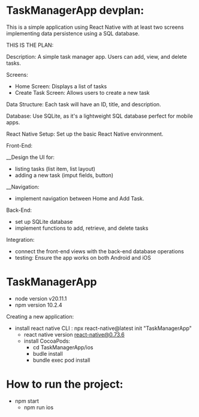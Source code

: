 # TaskManagerApp devplan:
This is a simple application using React Native with at least two screens implementing data persistence using a SQL database. 

THIS IS THE PLAN:

Description: A simple task manager app. Users can add, view, and delete tasks.

Screens:
- Home Screen: Displays a list of tasks
- Create Task Screen: Allows users to create a new task

Data Structure: Each task will have an ID, title, and description.

Database: Use SQLite, as it's a lightweight SQL database perfect for mobile apps.

React Native Setup: Set up the basic React Native environment.

Front-End:

__Design the UI for:
- listing tasks (list item, list layout)
- adding a new task (imput fields, button)
  
__Navigation:
- implement navigation between Home  and Add Task.


Back-End:

- set up SQLite database
- implement functions to add, retrieve, and delete tasks

Integration:

- connect the front-end views with the back-end database operations
- testing: Ensure the app works on both Android and iOS


# TaskManagerApp 

- node version v20.11.1
- npm version 10.2.4

Creating a new application: 

- install react native CLI : npx react-native@latest init "TaskManagerApp"
    - react native version react-native@0.73.6
    - install CocoaPods: 
        - cd TaskManagerApp/ios
        - budle install 
        - bundle exec pod install 

# How to run the project:

- npm start 
    - npm run ios